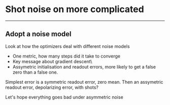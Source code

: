 # Shot noise on more complicated
----
## Adopt a noise model
Look at how the optimizers deal with different noise models

* One metric, how many steps did it take to converge
* Key message about gradient descent\
* Assymetric initialisation and readout errors, more likely to get a false zero than a false one.

Simplest error is a symmetric readout error, zero mean. Then an assymetric readout error, depolarizing error, with shots?

Let's hope everything goes bad under asymmetric noise